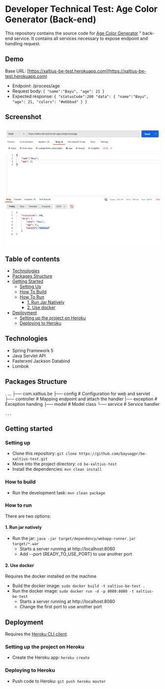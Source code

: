 # Developer Technical Test: Age Color Generator (Back-end)

This repository contains the source code for [Age Color Generator](https://xaltius-fe-test.netlify.app/) " back-end service. It contains all services necessary to expose endpoint and handling request.

## Demo

Base URL: [https://xaltius-be-test.herokuapp.com](https://xaltius-be-test.herokuapp.com)

- Endpoint: /process/age
- Request body:
  `{ "name":"Bayu", "age": 21 }`
- Expected response:
  `{ "statusCode":200 "data": { "name":"Bayu", "age": 21, "colors": "#e6bbad" } }`

## Screenshot

![expected](./screenshot/Expected.png)

## Table of contents

<!-- vim-markdown-toc GFM -->

- [Technologies](#technologies)
- [Packages Structure](#packages-structure)
- [Getting Started](#getting-started)
  - [Setting Up](#setting-up)
  - [How To Build](#how-to-build)
  - [How To Run](#how-to-run)
    - [1. Run Jar Natively](#1-run-jar-natively)
    - [2. Use docker](#2-use-docker)
- [Deployment](#deployment)
  - [Setting up the project on Heroku](#setting-up-the-project-on-heroku)
  - [Deploying to Heroku](#deploying-to-heroku)

<!-- vim-markdown-toc -->

## Technologies

- Spring Framework 5
- Java Servlet API
- Fasterxml Jackson Databind
- Lombok

## Packages Structure

.
...
├── com.xaltius.be
├── config # Configuration for web and servlet
├── controller # Mapping endpoint and attach the handler
|── exception # Exception handing
├── model # Model class
└── service # Service handler

    ...

## Getting started

### Setting up

- Clone this repository: `git clone https://github.com/bayuagpr/be-xaltius-test.git`
- Move into the project directory: `cd be-xaltius-test`
- Install the dependencies: `mvn clean install`

### How to build

- Run the development task: `mvn clean package`

### How to run

There are two options:

#### 1. Run jar natively

- Run the jar: `java -jar target/dependency/webapp-runner.jar target/*.war`
  - Starts a server running at http://localhost:8080
  - Add --port {READY_TO_USE_PORT} to use another port

#### 2. Use docker

Requires the docker installed on the machine

- Build the docker image: `sudo docker build -t xaltius-be-test .`
- Run the docker image: `sudo docker run -d -p 8080:8080 -t xaltius-be-test`
  - Starts a server running at http://localhost:8080
  - Change the first port to use another port

## Deployment

Requires the [Heroku CLI client](https://devcenter.heroku.com/articles/heroku-command-line).

### Setting up the project on Heroku

- Create the Heroku app: `heroku create`

### Deploying to Heroku

- Push code to Heroku: `git push heroku master`
